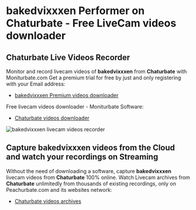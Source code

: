 # bakedvixxxen Performer on Chaturbate - Free LiveCam videos downloader

## Chaturbate Live Videos Recorder

Monitor and record livecam videos of **bakedvixxxen** from **Chaturbate** with Moniturbate.com
Get a premium trial for free by just and only registering with your Email address:
* [bakedvixxxen Premium videos downloader](https://moniturbate.com/request-demo-licence-key.html)

Free livecam videos downloader - Moniturbate Software:
* [Chaturbate videos downloader](https://moniturbate.com/moniturbate-download-software.html)

![bakedvixxxen livecam videos recorder](https://peachurnet.com/templates/moniturbate-software.png)


## Capture bakedvixxxen videos from the Cloud and watch your recordings on Streaming

Without the need of downloading a software, capture **bakedvixxxen** livecam videos from **Chaturbate** 100% online.
Watch Livecam archives from **Chaturbate** unlimitedly from thousands of existing recordings, only on Peachurbate.com and its websites network:
* [Chaturbate videos archives](https://peachurnet.com/)